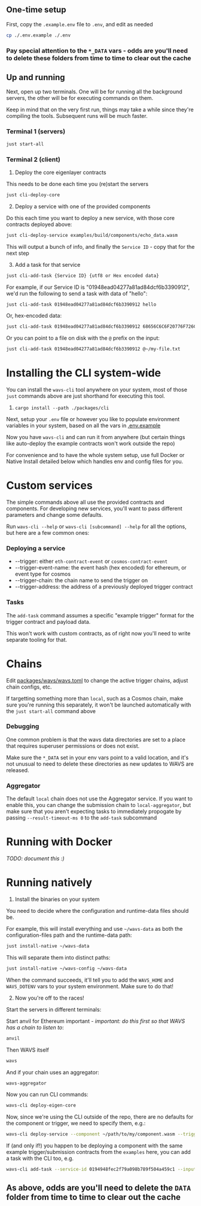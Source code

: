 ## One-time setup

First, copy the `.example.env` file to `.env`, and edit as needed

```bash
cp ./.env.example ./.env
```

### Pay special attention to the `*_DATA` vars - odds are you'll need to delete these folders from time to time to clear out the cache

## Up and running

Next, open up two terminals. One will be for running all the background servers, the other will be for executing commands on them.

Keep in mind that on the very first run, things may take a while since they're compiling the tools. Subsequent runs will be much faster.

### Terminal 1 (servers)

```bash
just start-all
```

### Terminal 2 (client)

1. Deploy the core eigenlayer contracts 

This needs to be done each time you (re)start the servers

```bash
just cli-deploy-core
```

2. Deploy a service with one of the provided components

Do this each time you want to deploy a new service, with those core contracts deployed above:

```bash
just cli-deploy-service examples/build/components/echo_data.wasm
```

This will output a bunch of info, and finally the `Service ID` - copy that for the next step

3. Add a task for that service

```bash
just cli-add-task {Service ID} {utf8 or Hex encoded data}
```

For example, if our Service ID is "01948ead04277a81ad84dcf6b3390912", we'd run the following to send a task with data of "hello":

```bash
just cli-add-task 01948ead04277a81ad84dcf6b3390912 hello
```

Or, hex-encoded data:

```bash
just cli-add-task 01948ead04277a81ad84dcf6b3390912 68656C6C6F20776F726C64
```

Or you can point to a file on disk with the `@` prefix on the input:

```bash
just cli-add-task 01948ead04277a81ad84dcf6b3390912 @~/my-file.txt
```

# Installing the CLI system-wide

You can install the `wavs-cli` tool anywhere on your system, most of those `just` commands above are just shorthand for executing this tool.

1. `cargo install --path ./packages/cli`

Next, setup your `.env` file or however you like to populate environment variables in your system, based on all the vars in [.env.example](.env.example)

Now you have `wavs-cli` and can run it from anywhere (but certain things like auto-deploy the example contracts won't work outside the repo)

For convenience and to have the whole system setup, use full Docker or Native Install detailed below which handles env and config files for you.

# Custom services

The simple commands above all use the provided contracts and components. For developing new services, you'll want to pass different parameters and change some defaults. 

Run `wavs-cli --help` or `wavs-cli [subcommand] --help` for all the options, but here are a few common ones:

### Deploying a service

* --trigger: either `eth-contract-event` or `cosmos-contract-event`
* --trigger-event-name: the event hash (hex encoded) for ethereum, or event type for cosmos
* --trigger-chain: the chain name to send the trigger on
* --trigger-address: the address of a previously deployed trigger contract

### Tasks

The `add-task` command assumes a specific "example trigger" format for the trigger contract and payload data.

This won't work with custom contracts, as of right now you'll need to write separate tooling for that.

# Chains

Edit [packages/wavs/wavs.toml](packages/wavs/wavs.toml) to change the active trigger chains, adjust chain configs, etc.

If targetting something more than `local`, such as a Cosmos chain, make sure you're running this separately, it won't be launched automatically with the `just start-all` command above

### Debugging

One common problem is that the wavs data directories are set to a place that requires superuser permissions or does not exist.

Make sure the `*_DATA` set in your env vars point to a valid location, and it's not unusual to need to delete these directories as new updates to WAVS are released.

### Aggregator

The default `local` chain does not use the Aggregator service. If you want to enable this, you can change the submission chain to `local-aggregator`, but make sure that you aren't expecting tasks to immediately propogate by passing `--result-timeout-ms 0` to the `add-task` subcommand

# Running with Docker

_TODO: document this :)_

# Running natively

1. Install the binaries on your system

You need to decide where the configuration and runtime-data files should be.

For example, this will install everything and use `~/wavs-data` as both the configuration-files path and the runtime-data path:

```bash
just install-native ~/wavs-data
```

This will separate them into distinct paths:

```bash
just install-native ~/wavs-config ~/wavs-data
```

When the command succeeds, it'll tell you to add the `WAVS_HOME` and `WAVS_DOTENV` vars to your system environment. Make sure to do that!

2. Now you're off to the races! 

Start the servers in different terminals:

Start anvil for Ethereum important - _important: do this first so that WAVS has a chain to listen to_:

```bash
anvil
```

Then WAVS itself

```bash
wavs
```

And if your chain uses an aggregator:

```bash
wavs-aggregator
```

Now you can run CLI commands:

```bash
wavs-cli deploy-eigen-core
```

Now, since we're using the CLI outside of the repo, there are no defaults for the component or trigger, we need to specify them, e.g.:

```bash
wavs-cli deploy-service --component ~/path/to/my/component.wasm --trigger eth-contract-event --trigger-event-name 86eacd23610d81706516de1ed0476c87772fdf939c7c771fbbd7f0230d619e68
```

If (and only if!) you happen to be deploying a component with the same example trigger/submission contracts from the `examples` here, you can add a task with the CLI too, e.g.

```bash
wavs-cli add-task --service-id 0194948fec2f79a098b789f504a459c1 --input "hello world"
```

## As above, odds are you'll need to delete the `DATA` folder from time to time to clear out the cache
